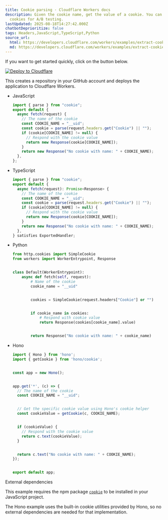 ```yaml
---
title: Cookie parsing · Cloudflare Workers docs
description: Given the cookie name, get the value of a cookie. You can also use
  cookies for A/B testing.
lastUpdated: 2025-08-18T14:27:42.000Z
chatbotDeprioritize: false
tags: Headers,JavaScript,TypeScript,Python
source_url:
  html: https://developers.cloudflare.com/workers/examples/extract-cookie-value/
  md: https://developers.cloudflare.com/workers/examples/extract-cookie-value/index.md
---
```


If you want to get started quickly, click on the button below.

[![Deploy to Cloudflare](https://deploy.workers.cloudflare.com/button)](https://deploy.workers.cloudflare.com/?url=https://github.com/cloudflare/docs-examples/tree/main/workers/extract-cookie-value)

This creates a repository in your GitHub account and deploys the application to Cloudflare Workers.

* JavaScript

  ```js
  import { parse } from "cookie";
  export default {
    async fetch(request) {
      // The name of the cookie
      const COOKIE_NAME = "__uid";
      const cookie = parse(request.headers.get("Cookie") || "");
      if (cookie[COOKIE_NAME] != null) {
        // Respond with the cookie value
        return new Response(cookie[COOKIE_NAME]);
      }
      return new Response("No cookie with name: " + COOKIE_NAME);
    },
  };
  ```

* TypeScript

  ```ts
  import { parse } from "cookie";
  export default {
    async fetch(request): Promise<Response> {
      // The name of the cookie
      const COOKIE_NAME = "__uid";
      const cookie = parse(request.headers.get("Cookie") || "");
      if (cookie[COOKIE_NAME] != null) {
        // Respond with the cookie value
        return new Response(cookie[COOKIE_NAME]);
      }
      return new Response("No cookie with name: " + COOKIE_NAME);
    },
  } satisfies ExportedHandler;
  ```

* Python

  ```py
  from http.cookies import SimpleCookie
  from workers import WorkerEntrypoint, Response


  class Default(WorkerEntrypoint):
      async def fetch(self, request):
          # Name of the cookie
          cookie_name = "__uid"


          cookies = SimpleCookie(request.headers["Cookie"] or "")


          if cookie_name in cookies:
              # Respond with cookie value
              return Response(cookies[cookie_name].value)


          return Response("No cookie with name: " + cookie_name)
  ```

* Hono

  ```ts
  import { Hono } from 'hono';
  import { getCookie } from 'hono/cookie';


  const app = new Hono();


  app.get('*', (c) => {
    // The name of the cookie
    const COOKIE_NAME = "__uid";


    // Get the specific cookie value using Hono's cookie helper
    const cookieValue = getCookie(c, COOKIE_NAME);


    if (cookieValue) {
      // Respond with the cookie value
      return c.text(cookieValue);
    }


    return c.text("No cookie with name: " + COOKIE_NAME);
  });


  export default app;
  ```

External dependencies

This example requires the npm package [`cookie`](https://www.npmjs.com/package/cookie) to be installed in your JavaScript project.

The Hono example uses the built-in cookie utilities provided by Hono, so no external dependencies are needed for that implementation.
